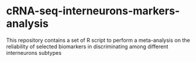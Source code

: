 # cRNA-seq-interneurons-markers-analysis
This repository contains a set of R script to perform a meta-analysis on the reliability of selected biomarkers in discriminating among different interneurons subtypes 
